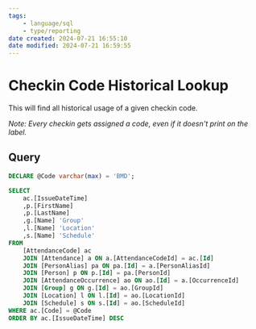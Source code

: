 ```yaml
---
tags:
    - language/sql
    - type/reporting
date created: 2024-07-21 16:55:10
date modified: 2024-07-21 16:59:55
---
```


# Checkin Code Historical Lookup

This will find all historical usage of a given checkin code.

*Note: Every checkin gets assigned a code, even if it doesn't print on the label.*

## Query

```sql
DECLARE @Code varchar(max) = 'BMD';

SELECT
    ac.[IssueDateTime]
    ,p.[FirstName]
    ,p.[LastName]
    ,g.[Name] 'Group'
    ,l.[Name] 'Location'
    ,s.[Name] 'Schedule'
FROM
    [AttendanceCode] ac
    JOIN [Attendance] a ON a.[AttendanceCodeId] = ac.[Id]
    JOIN [PersonAlias] pa ON pa.[Id] = a.[PersonAliasId]
    JOIN [Person] p ON p.[Id] = pa.[PersonId]
    JOIN [AttendanceOccurrence] ao ON ao.[Id] = a.[OccurrenceId]
    JOIN [Group] g ON g.[Id] = ao.[GroupId]
    JOIN [Location] l ON l.[Id] = ao.[LocationId]
    JOIN [Schedule] s ON s.[Id] = ao.[ScheduleId]
WHERE ac.[Code] = @Code
ORDER BY ac.[IssueDateTime] DESC
```
